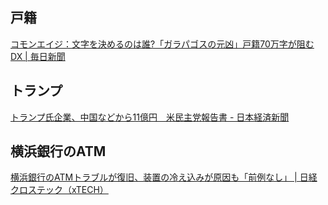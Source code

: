 ## 戸籍

[コモンエイジ：文字を決めるのは誰?「ガラパゴスの元凶」戸籍70万字が阻むDX | 毎日新聞](https://mainichi.jp/articles/20231231/k00/00m/040/131000c)

## トランプ

[トランプ氏企業、中国などから11億円　米民主党報告書 - 日本経済新聞](https://www.nikkei.com/article/DGXZQOGN04BKW0U4A100C2000000/)

## 横浜銀行のATM

[横浜銀行のATMトラブルが復旧、装置の冷え込みが原因も「前例なし」 | 日経クロステック（xTECH）](https://xtech.nikkei.com/atcl/nxt/news/24/00008/)
